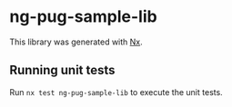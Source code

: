 # ng-pug-sample-lib

This library was generated with [Nx](https://nx.dev).

## Running unit tests

Run `nx test ng-pug-sample-lib` to execute the unit tests.
